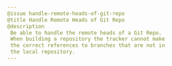 ```yaml
---
@issue handle-remote-heads-of-git-repo
@title Handle Remote Heads of Git Repo
@description
 Be able to handle the remote heads of a Git Repo.
 When building a repository the tracker cannot make
 the correct references to branches that are not in
 the local repository.
---
```

